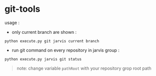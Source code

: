 # git-tools
 
 usage :
 
 - only current branch are shown :
 ```
 python execute.py git jarvis current branch
 ```
 - run git command on every repository in jarvis group :
 ```
 python execute.py jarvis git status
 ```

>note: change variable `pathRoot` with your repository grop root path 